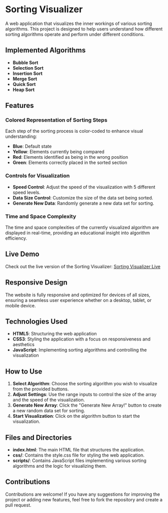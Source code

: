 # Sorting Visualizer

A web application that visualizes the inner workings of various sorting algorithms. This project is designed to help users understand how different sorting algorithms operate and perform under different conditions.

## Implemented Algorithms

- **Bubble Sort**
- **Selection Sort**
- **Insertion Sort**
- **Merge Sort**
- **Quick Sort**
- **Heap Sort**

## Features

### Colored Representation of Sorting Steps

Each step of the sorting process is color-coded to enhance visual understanding:

- **Blue**: Default state
- **Yellow**: Elements currently being compared
- **Red**: Elements identified as being in the wrong position
- **Green**: Elements correctly placed in the sorted section

### Controls for Visualization

- **Speed Control**: Adjust the speed of the visualization with 5 different speed levels.
- **Data Size Control**: Customize the size of the data set being sorted.
- **Generate New Data**: Randomly generate a new data set for sorting.

### Time and Space Complexity

The time and space complexities of the currently visualized algorithm are displayed in real-time, providing an educational insight into algorithm efficiency.

## Live Demo

Check out the live version of the Sorting Visualizer: [Sorting Visualizer Live](https://mahammadhussain98.github.io/SortingVisualizer/)

## Responsive Design

The website is fully responsive and optimized for devices of all sizes, ensuring a seamless user experience whether on a desktop, tablet, or mobile device.

## Technologies Used

- **HTML5**: Structuring the web application
- **CSS3**: Styling the application with a focus on responsiveness and aesthetics
- **JavaScript**: Implementing sorting algorithms and controlling the visualization

## How to Use

1. **Select Algorithm**: Choose the sorting algorithm you wish to visualize from the provided buttons.
2. **Adjust Settings**: Use the range inputs to control the size of the array and the speed of the visualization.
3. **Generate New Array**: Click the "Generate New Array!" button to create a new random data set for sorting.
4. **Start Visualization**: Click on the algorithm button to start the visualization.

## Files and Directories

- **index.html**: The main HTML file that structures the application.
- **css/**: Contains the style.css file for styling the web application.
- **scripts/**: Contains JavaScript files implementing various sorting algorithms and the logic for visualizing them.

## Contributions

Contributions are welcome! If you have any suggestions for improving the project or adding new features, feel free to fork the repository and create a pull request.
